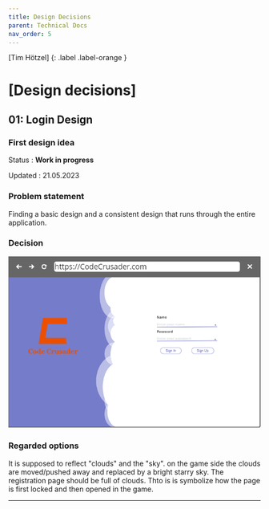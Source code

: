 ```yaml
---
title: Design Decisions
parent: Technical Docs
nav_order: 5
---
```


[Tim Hötzel]
{: .label .label-orange }

# [Design decisions]

## 01: Login Design

### First design idea

Status
: **Work in progress** 

Updated
: 21.05.2023

### Problem statement

Finding a basic design and a consistent design that runs through the entire application.

### Decision

![get_lists() sample](../assets/images/login_design_idea.png)

### Regarded options

It is supposed to reflect "clouds" and the "sky". on the game side the clouds are moved/pushed away and replaced by a bright starry sky. The registration page should be full of clouds. Thto is is symbolize how the page is first locked and then opened in the game.

---